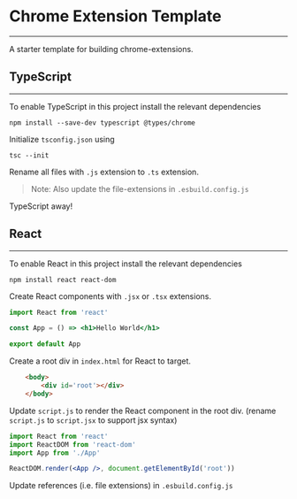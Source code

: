 # Chrome Extension Template
---------------------------

A starter template for building chrome-extensions.

## TypeScript
-------------

To enable TypeScript in this project install the relevant dependencies

```
npm install --save-dev typescript @types/chrome
```

Initialize `tsconfig.json` using

```
tsc --init
```

Rename all files with `.js` extension to `.ts` extension. 

>Note: Also update the file-extensions in `.esbuild.config.js`

TypeScript away!

## React
--------

To enable React in this project install the relevant dependencies

```
npm install react react-dom
```

Create React components with `.jsx` or `.tsx` extensions.

```jsx
import React from 'react'

const App = () => <h1>Hello World</h1>

export default App
```

Create a root div in `index.html` for React to target.

```html
    <body>
        <div id='root'></div>
    </body>
```

Update `script.js` to render the React component in the root div. (rename `script.js` to `script.jsx` to support jsx syntax)

```jsx
import React from 'react'
import ReactDOM from 'react-dom'
import App from './App'

ReactDOM.render(<App />, document.getElementById('root'))
```

Update references (i.e. file extensions) in `.esbuild.config.js`